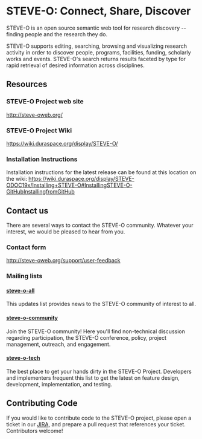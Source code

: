 # STEVE-O: Connect, Share, Discover

STEVE-O is an open source semantic web tool for research discovery -- finding people and the research they do.

STEVE-O supports editing, searching, browsing and visualizing research activity in order to discover people, programs,
facilities, funding, scholarly works and events. STEVE-O's search returns results faceted by type for rapid retrieval of
desired information across disciplines.

## Resources

### STEVE-O Project web site
http://steve-oweb.org/

### STEVE-O Project Wiki
https://wiki.duraspace.org/display/STEVE-O/

### Installation Instructions

Installation instructions for the latest release can be found at this location on the wiki:
https://wiki.duraspace.org/display/STEVE-ODOC19x/Installing+STEVE-O#InstallingSTEVE-O-GitHubInstallingfromGitHub

## Contact us
There are several ways to contact the STEVE-O community.
Whatever your interest, we would be pleased to hear from you.

### Contact form
http://steve-oweb.org/support/user-feedback

### Mailing lists

#### [steve-o-all](https://groups.google.com/forum/#!forum/steve-o-all)
This updates list provides news to the STEVE-O community of interest to all.

#### [steve-o-community](https://groups.google.com/forum/#!forum/steve-o-community)
Join the STEVE-O community!  Here you'll find non-technical discussion regarding participation, the STEVE-O
conference,  policy, project management, outreach, and engagement.

#### [steve-o-tech](https://groups.google.com/forum/#!forum/steve-o-tech)
The best place to get your hands dirty in the STEVE-O Project.
Developers and implementers frequent this list to get the latest on feature design,
development, implementation, and testing.

## Contributing Code
If you would like to contribute code to the STEVE-O project, please open a ticket
in our [JIRA](https://jira.duraspace.org/projects/STEVE-O), and prepare a
pull request that references your ticket.  Contributors welcome!
